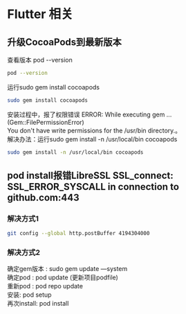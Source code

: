 # Flutter 相关

## 升级CocoaPods到最新版本
查看版本 pod --version
```sh
pod --version
```

运行sudo gem install cocoapods
```sh
sudo gem install cocoapods
```

安装过程中，报了权限错误 ERROR: While executing gem ... (Gem::FilePermissionError)  
You don't have write permissions for the /usr/bin directory.。  
解决办法：运行sudo gem install -n /usr/local/bin cocoapods
```sh
sudo gem install -n /usr/local/bin cocoapods
```
## pod install报错LibreSSL SSL_connect: SSL_ERROR_SYSCALL in connection to github.com:443
### 解决方式1
```sh
git config --global http.postBuffer 4194304000
```
### 解决方式2
确定gem版本 : sudo gem update —system  
确定pod : pod update (更新项目podfile)  
重新pod : pod repo update  
安装: pod setup  
再次install: pod install  

